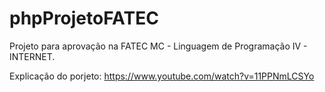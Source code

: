 # phpProjetoFATEC
Projeto para aprovação na FATEC MC - Linguagem de Programação IV - INTERNET.

Explicação do porjeto:
https://www.youtube.com/watch?v=11PPNmLCSYo
